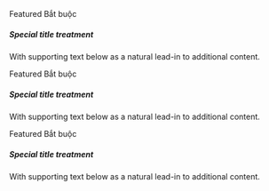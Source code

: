<div class="card card-label mb-2">
  <div class="card-header">
    <span>Featured</span>
    <span class="badge badge-danger">Bắt buộc</span>
  </div>
  <div class="card-body">
    <h5 class="card-title">Special title treatment</h5>
    <p class="card-text">With supporting text below as a natural lead-in to additional content.</p>
  </div>
</div>
<div class="card card-label mb-2">
  <div class="card-header">
    <span>Featured</span>
    <span class="badge badge-danger">Bắt buộc</span>
  </div>
  <div class="card-body">
    <h5 class="card-title">Special title treatment</h5>
    <p class="card-text">With supporting text below as a natural lead-in to additional content.</p>
  </div>
</div>
<div class="card card-label">
  <div class="card-header">
    <span>Featured</span>
    <span class="badge badge-danger">Bắt buộc</span>
  </div>
  <div class="card-body">
    <h5 class="card-title">Special title treatment</h5>
    <p class="card-text">With supporting text below as a natural lead-in to additional content.</p>
  </div>
</div>
